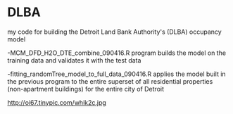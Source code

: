 # DLBA
my code for building the Detroit Land Bank Authority's (DLBA) occupancy model

-MCM_DFD_H2O_DTE_combine_090416.R program builds the model on the training data and validates it with the test data


-fitting_randomTree_model_to_full_data_090416.R applies the model built in the previous program to the entire superset of all residential properties (non-apartment buildings) for the entire city of Detroit

http://oi67.tinypic.com/whik2c.jpg

